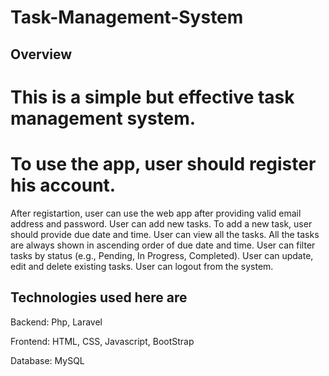 # Task-Management-System

Overview
-----

# This is a simple but effective task management system. 
# To use the app, user should register his account. 
After registartion, user can use the web app after providing valid email address and password. 
User can add new tasks. 
To add a new task, user should provide due date and time.
User can view all the tasks.
All the tasks are always shown in  ascending order of due date and time.
User can filter tasks by status (e.g., Pending, In Progress, Completed). 
User can update, edit and delete existing tasks. User can logout from the system.

Technologies used here are
---------------------------

Backend: Php, Laravel

Frontend: HTML, CSS, Javascript, BootStrap

Database: MySQL


